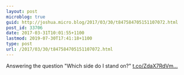```yaml
---
layout: post
microblog: true
guid: http://joshua.micro.blog/2017/03/30/t847584705151107072.html
post_id: 33706
date: 2017-03-31T10:01:55+1100
lastmod: 2019-07-30T17:41:18+1100
type: post
url: /2017/03/30/t847584705151107072.html
---
```

Answering the question "Which side do I stand on?" [t.co/ZdaX7RdVm...](https://t.co/ZdaX7RdVmd)
